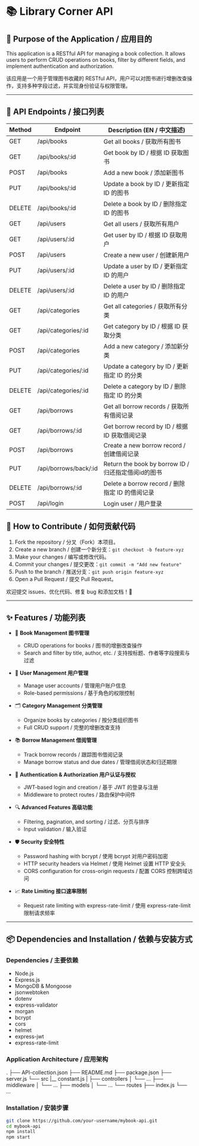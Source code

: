 # 📚 Library Corner API

## 📌 Purpose of the Application / 应用目的

This application is a RESTful API for managing a book collection. It allows users to perform CRUD operations on books, filter by different fields, and implement authentication and authorization.

该应用是一个用于管理图书收藏的 RESTful API，用户可以对图书进行增删改查操作，支持多种字段过滤，并实现身份验证与权限管理。

---

## 📡 API Endpoints / 接口列表

| Method | Endpoint                 | Description (EN / 中文描述)                         |
|--------|--------------------------|----------------------------------------------------|
| GET    | /api/books               | Get all books / 获取所有图书                        |
| GET    | /api/books/:id           | Get book by ID / 根据 ID 获取图书                  |
| POST   | /api/books               | Add a new book / 添加新图书                         |
| PUT    | /api/books/:id           | Update a book by ID / 更新指定 ID 的图书           |
| DELETE | /api/books/:id           | Delete a book by ID / 删除指定 ID 的图书           |
| GET    | /api/users               | Get all users / 获取所有用户                        |
| GET    | /api/users/:id           | Get user by ID / 根据 ID 获取用户                  |
| POST   | /api/users               | Create a new user / 创建新用户                      |
| PUT    | /api/users/:id           | Update a user by ID / 更新指定 ID 的用户           |
| DELETE | /api/users/:id           | Delete a user by ID / 删除指定 ID 的用户           |
| GET    | /api/categories          | Get all categories / 获取所有分类                   |
| GET    | /api/categories/:id      | Get category by ID / 根据 ID 获取分类              |
| POST   | /api/categories          | Add a new category / 添加新分类                     |
| PUT    | /api/categories/:id      | Update a category by ID / 更新指定 ID 的分类       |
| DELETE | /api/categories/:id      | Delete a category by ID / 删除指定 ID 的分类       |
| GET    | /api/borrows             | Get all borrow records / 获取所有借阅记录           |
| GET    | /api/borrows/:id         | Get borrow record by ID / 根据 ID 获取借阅记录     |
| POST   | /api/borrows             | Create a new borrow record / 创建借阅记录          |
| PUT    | /api/borrows/back/:id    | Return the book by borrow ID / 归还指定借阅id的图书|
| DELETE | /api/borrows/:id         | Delete a borrow record / 删除指定 ID 的借阅记录    |
| POST   | /api/login               | Login user / 用户登录                              |

## 🌱 How to Contribute / 如何贡献代码

1. Fork the repository / 分叉（Fork）本项目。
2. Create a new branch / 创建一个新分支：`git checkout -b feature-xyz`
3. Make your changes / 编写或修改代码。
4. Commit your changes / 提交更改：`git commit -m "Add new feature"`
5. Push to the branch / 推送分支：`git push origin feature-xyz`
6. Open a Pull Request / 提交 Pull Request。

欢迎提交 issues、优化代码、修复 bug 和添加文档！💖

---

## ✨ Features / 功能列表

- 📖 **Book Management 图书管理**
  - CRUD operations for books / 图书的增删改查操作
  - Search and filter by title, author, etc. / 支持按标题、作者等字段搜索与过滤

- 👤 **User Management 用户管理**
  - Manage user accounts / 管理用户账户信息
  - Role-based permissions / 基于角色的权限控制

- 🗂️ **Category Management 分类管理**
  - Organize books by categories / 按分类组织图书
  - Full CRUD support / 完整的增删改查支持

- 📚 **Borrow Management 借阅管理**
  - Track borrow records / 跟踪图书借阅记录
  - Manage borrow status and due dates / 管理借阅状态和归还期限

- 🔐 **Authentication & Authorization 用户认证与授权**
  - JWT-based login and creation / 基于 JWT 的登录与注册
  - Middleware to protect routes / 路由保护中间件

- 🔍 **Advanced Features 高级功能**
  - Filtering, pagination, and sorting / 过滤、分页与排序
  - Input validation / 输入验证

- 🛡️ **Security 安全特性**
  - Password hashing with bcrypt / 使用 bcrypt 对用户密码加密
  - HTTP security headers via Helmet / 使用 Helmet 设置 HTTP 安全头
  - CORS configuration for cross-origin requests / 配置 CORS 控制跨域访问

- 📈 **Rate Limiting 接口速率限制**
  - Request rate limiting with express-rate-limit / 使用 express-rate-limit 限制请求频率

---

## 📦 Dependencies and Installation / 依赖与安装方式

### Dependencies / 主要依赖

- Node.js
- Express.js
- MongoDB & Mongoose
- jsonwebtoken
- dotenv
- express-validator
- morgan
- bcrypt
- cors
- helmet
- express-jwt
- express-rate-limit

### Application Architecture / 应用架构
.
├── API-collection.json
├── README.md
├── package.json
├── server.js
└── src
    |__ constant.js
    |
    ├── controllers
    │   └── ...
    ├── middleware
    │   └── ...
    ├── models
    │   └── ...
    └── routes
        ├── index.js
        └── ...

### Installation / 安装步骤

```bash
git clone https://github.com/your-username/mybook-api.git
cd mybook-api
npm install
npm start 

